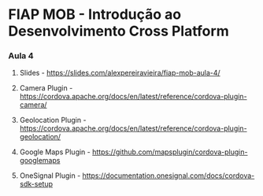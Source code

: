 # FIAP MOB - Introdução ao Desenvolvimento Cross Platform
### Aula 4

1.  Slides - https://slides.com/alexpereiravieira/fiap-mob-aula-4/

2. Camera Plugin - https://cordova.apache.org/docs/en/latest/reference/cordova-plugin-camera/

3. Geolocation Plugin - https://cordova.apache.org/docs/en/latest/reference/cordova-plugin-geolocation/

4. Google Maps Plugin - https://github.com/mapsplugin/cordova-plugin-googlemaps

5. OneSignal Plugin - https://documentation.onesignal.com/docs/cordova-sdk-setup